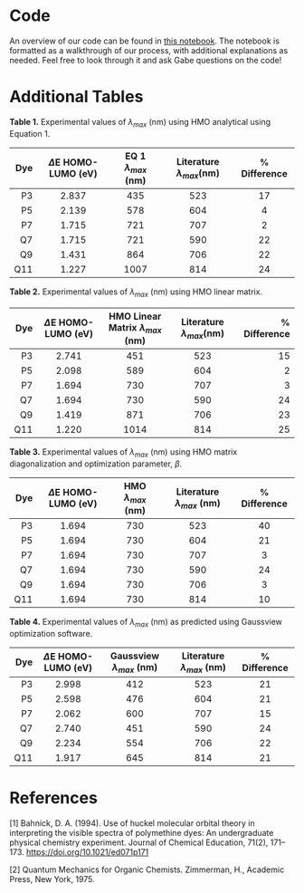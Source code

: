 # Code

An overview of our code can be found in [this notebook](notebook.ipynb). The notebook is formatted as a walkthrough of our process, with additional explanations as needed. Feel free to look through it and ask Gabe questions on the code!

# Additional Tables

**Table 1.** Experimental values of $λ_{max}$ (nm) using HMO analytical using Equation 1.

| Dye |$Δ$E HOMO-LUMO (eV) |EQ 1 $λ_{max}$ (nm)|Literature $λ_{max}$(nm) |% Difference |
|----:|:--------:|:----------:|:------------:|:------------:|
| P3 | 2.837    |  435   |     523  |   17 |
| P5 | 2.139 |   578 |     604  |   4  |
|  P7 | 1.715    |   721   |    707|  2  |
| Q7 | 1.715 |   721 |    590 |   22  |
|  Q9 | 1.431 |   864   |    706 |   22 |
|  Q11 | 1.227 |  1007|     814 |   24 |


**Table 2.** Experimental values of $λ_{max}$ (nm) using HMO linear matrix.

| Dye |$Δ$E HOMO-LUMO (eV) |HMO Linear Matrix $λ_{max}$ (nm)|Literature $λ_{max}$(nm) |% Difference |
|----:|:--------:|:----------:|:------------:|------------:|
| P3 | 2.741    |  451   |     523  |   15 |
| P5 | 2.098 |   589 |     604  |   2  |
|  P7 | 1.694    |   730   |    707|   3  |
| Q7 | 1.694 |   730 |    590 |   24  |
|  Q9 | 1.419 |   871    |    706 |   23  |
|  Q11 | 1.220 |   1014 |     814 |   25 |

**Table 3.** Experimental values of $λ_{max}$ (nm) using HMO matrix diagonalization and optimization parameter, $β$.

|Dye |$Δ$E HOMO-LUMO (eV)|HMO $λ_{max}$ (nm)|Literature $λ_{max}$ (nm)|% Difference |
|----:|:--------:|:-----------:|:----------:|:------------:|
| P3 | 1.694    |  730   |     523  |   40 |
| P5 | 1.694 |  730 |     604  |   21  |
|  P7 | 1.694    |   730   |    707|   3  |
| Q7 | 1.694 |   730 |    590 |   24  |
|  Q9 | 1.694 |   730   |    706 |   3  |
|  Q11 | 1.694 |   730 |     814 |   10 |

**Table 4.** Experimental values of $λ_{max}$ (nm) as predicted using Gaussview optimization software.

|Dye |$Δ$E HOMO-LUMO (eV)|Gaussview $λ_{max}$ (nm)|Literature $λ_{max}$ (nm)|% Difference |
|----:|:--------:|:-----------:|:----------:|:------------:|
| P3 | 2.998    |  412   |     523  |  21 |
| P5 | 2.598 | 476  |     604  |   21  |
|  P7 | 2.062    |   600   |    707|   15  |
| Q7 | 2.740 |  451  |    590 |   24  |
|  Q9 | 2.234 |   554   |    706 |   22  |
|  Q11 | 1.917 |   645 |     814 |   21 |

# References
[1] Bahnick, D. A. (1994). Use of huckel molecular orbital theory in interpreting the visible spectra of polymethine dyes: An undergraduate physical chemistry experiment. Journal of Chemical Education, 71(2), 171–173. https://doi.org/10.1021/ed071p171 

[2] Quantum Mechanics for Organic Chemists. Zimmerman, H., Academic Press, New York, 1975.



